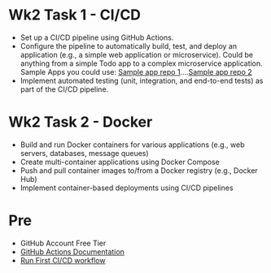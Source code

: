 # Wk2 Task 1 - CI/CD 

- Set up a CI/CD pipeline using GitHub Actions.
- Configure the pipeline to automatically build, test, and deploy an application (e.g., a simple web application or microservice). Could be anything from a simple Todo app to a complex microservice application. Sample Apps you could use: [Sample app repo 1](https://github.com/gothinkster/realworld)....[Sample app repo 2](https://github.com/search?q=sample%20todo&type=repositories)
- Implement automated testing (unit, integration, and end-to-end tests) as part of the CI/CD pipeline.


# Wk2 Task 2 - Docker 

- Build and run Docker containers for various applications (e.g., web servers, databases, message queues)
- Create multi-container applications using Docker Compose
- Push and pull container images to/from a Docker registry (e.g., Docker Hub)
- Implement container-based deployments using CI/CD pipelines


# Pre 

- GitHub Account Free Tier 
- [GitHub Actions Documentation](https://docs.github.com/en/actions/learn-github-actions/understanding-github-actions)
- [Run First CI/CD workflow](https://www.youtube.com/watch?v=ylEy4eLdhFs)
